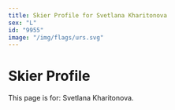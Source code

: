 ```yaml
---
title: Skier Profile for Svetlana Kharitonova
sex: "L"
id: "9955"
image: "/img/flags/urs.svg" 
---
```


# Skier Profile

This page is for: Svetlana Kharitonova.
    